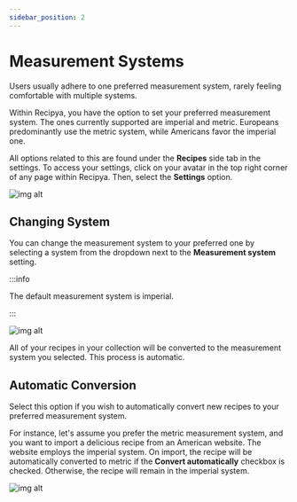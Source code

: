 ```yaml
---
sidebar_position: 2
---
```


# Measurement Systems

Users usually adhere to one preferred measurement system, rarely feeling comfortable with multiple systems. 

Within Recipya, you have the option to set your preferred measurement system. The ones currently 
supported are imperial and metric. Europeans predominantly use the metric system, while Americans
favor the imperial one.

All options related to this are found under the **Recipes** side tab in the settings.
To access your settings, click on your avatar in the top right corner of any page within Recipya.
Then, select the **Settings** option.

![img alt](/img/features/settings-access.png)

## Changing System

You can change the measurement system to your preferred one by selecting a system from the dropdown next to 
the **Measurement system** setting.

:::info

The default measurement system is imperial.

:::

![img alt](/img/features/settings-measurement-system.png)

All of your recipes in your collection will be converted to the measurement system you selected. 
This process is automatic.

## Automatic Conversion

Select this option if you wish to automatically convert new recipes to your preferred measurement system. 

For instance, let's assume you prefer the metric measurement system, and you want to import a delicious recipe from an 
American website. The website employs the imperial system. On import, the recipe will be automatically converted to metric
if the **Convert automatically** checkbox is checked. Otherwise, the recipe will remain in the imperial system.

![img alt](/img/features/settings-convert-automatically.png)
